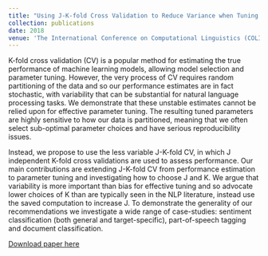 ```yaml
---
title: "Using J-K-fold Cross Validation to Reduce Variance when Tuning Natural Language Processing Models"
collection: publications
date: 2018
venue: 'The International Conference on Computational Linguistics (COLING)'
---
```

K-fold cross validation (CV) is a popular method for estimating the true performance of machine
learning models, allowing model selection and parameter tuning. However, the very process
of CV requires random partitioning of the data and so our performance estimates are in fact
stochastic, with variability that can be substantial for natural language processing tasks. We
demonstrate that these unstable estimates cannot be relied upon for effective parameter tuning.
The resulting tuned parameters are highly sensitive to how our data is partitioned, meaning that
we often select sub-optimal parameter choices and have serious reproducibility issues.

Instead, we propose to use the less variable J-K-fold CV, in which J independent K-fold cross
validations are used to assess performance. Our main contributions are extending J-K-fold CV
from performance estimation to parameter tuning and investigating how to choose J and K.
We argue that variability is more important than bias for effective tuning and so advocate lower
choices of K than are typically seen in the NLP literature, instead use the saved computation to
increase J. To demonstrate the generality of our recommendations we investigate a wide range of
case-studies: sentiment classification (both general and target-specific), part-of-speech tagging
and document classification.

[Download paper here](http://henrymoss.github.io/files/JK.pdf)

